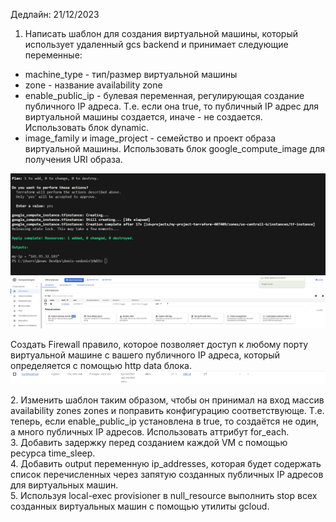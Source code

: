 Дедлайн: 21/12/2023

1.  Написать шаблон для создания виртуальной машины, который использует удаленный gcs backend и принимает следующие переменные:

- machine_type - тип/размер виртуальной машины
- zone - название availability zone
- enable_public_ip - булевая переменная, регулирующая создание публичного IP адреса. Т.е. если она true, то публичный IP адрес для виртуальной машины создается, иначе - не создается. Использовать блок dynamic.
- image_family и image_project - семейство и проект образа виртуальной машины. Использовать блок google_compute_image для получения URI образа.

[](/HW35/main/1_task/1.txt)
[](/HW35/var.tf)
![](/HW35/screen/task1_output.PNG)
![](/HW35/screen/task1_vm.PNG)

Создать Firewall правило, которое позволяет доступ к любому порту виртуальной машине с вашего публичного IP адреса, который определяется с помощью http data блока.  
![](/HW35/screen/task1_firerule.PNG)

2\. Изменить шаблон таким образом, чтобы он принимал на вход массив availability zones zones и поправить конфигурацию соответствующе. Т.е. теперь, если enable_public_ip установлена в true, то создаётся не один, а много публичных IP адресов. Использовать аттрибут for_each.  
3\. Добавить задержку перед созданием каждой VM с помощью ресурса time_sleep.  
4\. Добавить output переменную ip_addresses, которая будет содержать список перечисленных через запятую созданных публичных IP адресов для виртуальных машин.  
5\. Используя local-exec provisioner в null_resource выполнить stop всех созданных виртуальных машин с помощью утилиты gcloud.
